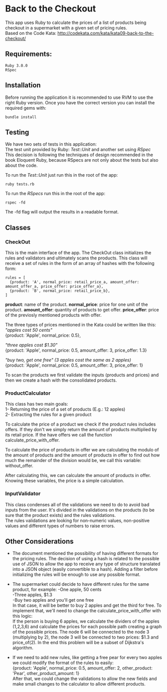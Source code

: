 # Back to the Checkout

This app uses Ruby to calculate the prices of a list of products being checkout in a supermarket with a given set of pricing rules.  
Based on the Code Kata: http://codekata.com/kata/kata09-back-to-the-checkout/
## 	Requirements:
```
Ruby 3.0.0
RSpec
```

## Installation
Before running the application it is recommended to use RVM to use the right Ruby version. Once you have the correct version you can install the required gems with:
```
bundle install
```

## Testing
We have two sets of tests in this application:  
The test unit provided by Ruby: *Test::Unit* and another set using *RSpec*  
This decision is following the techniques of design recommended in the book Eloquent Ruby, because RSpecs are not only about the tests but also about the code.

To run the *Test::Unit* just run this in the root of the app:
```
ruby tests.rb
```
To run the *RSpecs* run this in the root of the app:
```
rspec -fd
```
The -fd flag will output the results in a readable format.

## Classes
### CheckOut
This is the main interface of the app. The CheckOut class initializes the rules and validators and ultimately scans the products. This class will receive a set of rules in the form of an array of hashes with the following form:
```
rules = [
  {product: 'A', normal_price: retail_price_a, amount_offer: amount_offer_a, price_offer: price_offer_a},
  {product: 'B', normal_price: retail_price_b},
]
```
**product**: name of the product.
**normal_price**: price for one unit of the product.
**amount_offer**: quantity of products to get offer.
**price_offer**: price of the previosly mentioned products with offer.

The three types of prices mentioned in the Kata could be written like this:
*"apples cost 50 cents"*  
{product: 'Apple', normal_price: 0.5},  
  
*"three apples cost $1.30"*  
{product: 'Apple', normal_price: 0.5, amount_offer: 3, price_offer: 1.3}  
  
*"buy two, get one free" (3 apples cost the same as 2 apples)*  
{product: 'Apple', normal_price: 0.5, amount_offer: 3, price_offer: 1}  
  
To scan the products we first validate the inputs (products and prices) and then we create a hash with the consolidated products.
### ProductCalculator
This class has two main goals:  
1- Returning the price of a set of products (E.g.: 12 apples)  
2- Extracting the rules for a given product  
  
To calculate the price of a product we check if the product rules includes offers. If they don't we simply return the amount of products multiplied by its retail price. If the have offers we call the function calculate_price_with_offer.  
  
To calculate the price of products in offer we are calculating the modulo of the amount of products and the amount of products in offer to find out how much the remainder of the division would be, we call this variable: without_offer.  
  
After calculating this, we can calculate the amount of products in offer. Knowing these variables, the price is a simple calculation.

### InputValidator
This class condenses all of the validations we need to do to avoid bad inputs from the user. It's divided in the validations on the products (to be sure that the product exists) and the rules validations.  
The rules validations are looking for non-numeric values, non-positive values and different types of numbers to raise errors.
## Other Considerations
* The document mentioned the possibility of having different formats for the pricing rules. The decision of using a hash is related to the possible use of JSON to allow the app to receive any type of structure translated into a JSON object (easily convertible to a hash). Adding a filter before initializing the rules will be enough to use any possible format.

* The supermarket could decide to have different rules for the same product, for example:
-One apple, 50 cents  
-Three apples, $1.3  
-Buy two apples and you'll get one free  
In that case, it will be better to buy 2 apples and get the third for free. To implement that, we'll need to change the calculate_price_with_offer with this logic:  
If the person is buying 6 apples, we calculate the dividers of the apples (1,2,3,6) and calculate the prices for each possible path creating a graph of the possible prices. The node 6 will be connected to the node 3 (multiplying by 2), the node 3 will be connected to two prices: $1.3 and price_of(2). In the end this problem will be a subset of Dijkstra's algorithm.
* If we need to add new rules, like getting a free pear for every two apples we could modify the format of the rules to easily:  
{product: 'Apple', normal_price: 0.5, amount_offer: 2, other_product: 'Pear', other_product_amount: 1}  
After that, we could change the validations to allow the new fields and make small changes to the calculator to allow different products.